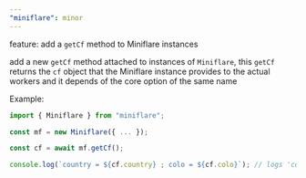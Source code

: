```yaml
---
"miniflare": minor
---
```


feature: add a `getCf` method to Miniflare instances

add a new `getCf` method attached to instances of `Miniflare`, this `getCf` returns
the `cf` object that the Miniflare instance provides to the actual workers and it
depends of the core option of the same name

Example:

```ts
import { Miniflare } from "miniflare";

const mf = new Miniflare({ ... });

const cf = await mf.getCf();

console.log(`country = ${cf.country} ; colo = ${cf.colo}`); // logs 'country = GB ; colo = LHR'
```
